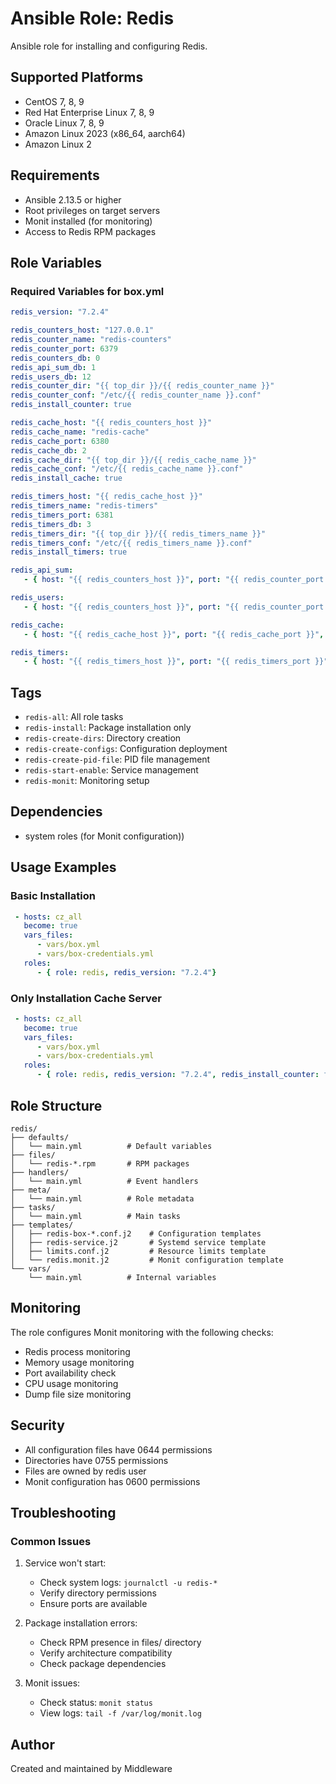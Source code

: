 # Ansible Role: Redis

Ansible role for installing and configuring Redis.

## Supported Platforms

- CentOS 7, 8, 9
- Red Hat Enterprise Linux 7, 8, 9
- Oracle Linux 7, 8, 9
- Amazon Linux 2023 (x86_64, aarch64)
- Amazon Linux 2

## Requirements

- Ansible 2.13.5 or higher
- Root privileges on target servers
- Monit installed (for monitoring)
- Access to Redis RPM packages

## Role Variables

### Required Variables for box.yml 

```yaml
redis_version: "7.2.4"

redis_counters_host: "127.0.0.1"
redis_counter_name: "redis-counters"
redis_counter_port: 6379
redis_counters_db: 0
redis_api_sum_db: 1
redis_users_db: 12
redis_counter_dir: "{{ top_dir }}/{{ redis_counter_name }}"
redis_counter_conf: "/etc/{{ redis_counter_name }}.conf"
redis_install_counter: true

redis_cache_host: "{{ redis_counters_host }}"
redis_cache_name: "redis-cache"
redis_cache_port: 6380
redis_cache_db: 2
redis_cache_dir: "{{ top_dir }}/{{ redis_cache_name }}"
redis_cache_conf: "/etc/{{ redis_cache_name }}.conf"
redis_install_cache: true

redis_timers_host: "{{ redis_cache_host }}"
redis_timers_name: "redis-timers"
redis_timers_port: 6381
redis_timers_db: 3
redis_timers_dir: "{{ top_dir }}/{{ redis_timers_name }}"
redis_timers_conf: "/etc/{{ redis_timers_name }}.conf"
redis_install_timers: true

redis_api_sum:
   - { host: "{{ redis_counters_host }}", port: "{{ redis_counter_port }}", password: "", db: "{{ redis_api_sum_db }}" }

redis_users:
   - { host: "{{ redis_counters_host }}", port: "{{ redis_counter_port }}", password: "", db: "{{ redis_users_db }}" }

redis_cache:
   - { host: "{{ redis_cache_host }}", port: "{{ redis_cache_port }}", password: "", db: "{{ redis_cache_db }}" }

redis_timers:
   - { host: "{{ redis_timers_host }}", port: "{{ redis_timers_port }}", password: "", db: "{{ redis_timers_db }}" }
```

## Tags

- `redis-all`: All role tasks
- `redis-install`: Package installation only
- `redis-create-dirs`: Directory creation
- `redis-create-configs`: Configuration deployment
- `redis-create-pid-file`: PID file management
- `redis-start-enable`: Service management
- `redis-monit`: Monitoring setup

## Dependencies
- system roles (for Monit configuration))

## Usage Examples

### Basic Installation

```yaml
 - hosts: cz_all
   become: true
   vars_files:
      - vars/box.yml
      - vars/box-credentials.yml
   roles:
      - { role: redis, redis_version: "7.2.4"}
```

### Only Installation Cache Server 

```yaml
 - hosts: cz_all
   become: true
   vars_files:
      - vars/box.yml
      - vars/box-credentials.yml
   roles:
      - { role: redis, redis_version: "7.2.4", redis_install_counter: false, redis_install_cache: true, redis_install_timers: false }
```

## Role Structure

```
redis/
├── defaults/
│   └── main.yml          # Default variables
├── files/
│   └── redis-*.rpm       # RPM packages
├── handlers/
│   └── main.yml          # Event handlers
├── meta/
│   └── main.yml          # Role metadata
├── tasks/
│   └── main.yml          # Main tasks
├── templates/
│   ├── redis-box-*.conf.j2    # Configuration templates
│   ├── redis-service.j2       # Systemd service template
│   ├── limits.conf.j2         # Resource limits template
│   └── redis.monit.j2         # Monit configuration template
└── vars/
    └── main.yml          # Internal variables
```

## Monitoring

The role configures Monit monitoring with the following checks:

- Redis process monitoring
- Memory usage monitoring
- Port availability check
- CPU usage monitoring
- Dump file size monitoring

## Security

- All configuration files have 0644 permissions
- Directories have 0755 permissions
- Files are owned by redis user
- Monit configuration has 0600 permissions

## Troubleshooting

### Common Issues

1. Service won't start:
    - Check system logs: `journalctl -u redis-*`
    - Verify directory permissions
    - Ensure ports are available

2. Package installation errors:
    - Check RPM presence in files/ directory
    - Verify architecture compatibility
    - Check package dependencies

3. Monit issues:
    - Check status: `monit status`
    - View logs: `tail -f /var/log/monit.log`

   
## Author

Created and maintained by Middleware

